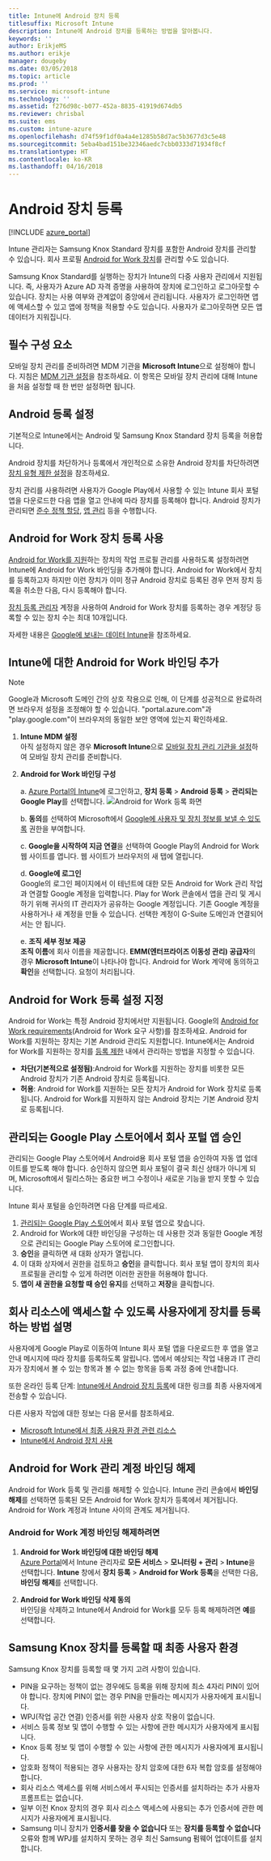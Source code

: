 ```yaml
---
title: Intune에 Android 장치 등록
titlesuffix: Microsoft Intune
description: Intune에 Android 장치를 등록하는 방법을 알아봅니다.
keywords: ''
author: ErikjeMS
ms.author: erikje
manager: dougeby
ms.date: 03/05/2018
ms.topic: article
ms.prod: ''
ms.service: microsoft-intune
ms.technology: ''
ms.assetid: f276d98c-b077-452a-8835-41919d674db5
ms.reviewer: chrisbal
ms.suite: ems
ms.custom: intune-azure
ms.openlocfilehash: d74f59f1df0a4a4e1285b58d7ac5b3677d3c5e48
ms.sourcegitcommit: 5eba4bad151be32346aedc7cbb0333d71934f8cf
ms.translationtype: HT
ms.contentlocale: ko-KR
ms.lasthandoff: 04/16/2018
---
```

# <a name="enroll-android-devices"></a>Android 장치 등록

[!INCLUDE [azure_portal](./includes/azure_portal.md)]

Intune 관리자는 Samsung Knox Standard 장치를 포함한 Android 장치를 관리할 수 있습니다. 회사 프로필 [Android for Work 장치](#enable-enrollment-of-android-for-work-devices)를 관리할 수도 있습니다.

Samsung Knox Standard를 실행하는 장치가 Intune의 다중 사용자 관리에서 지원됩니다. 즉, 사용자가 Azure AD 자격 증명을 사용하여 장치에 로그인하고 로그아웃할 수 있습니다. 장치는 사용 여부와 관계없이 중앙에서 관리됩니다. 사용자가 로그인하면 앱에 액세스할 수 있고 앱에 정책을 적용할 수도 있습니다. 사용자가 로그아웃하면 모든 앱 데이터가 지워집니다.

## <a name="prerequisite"></a>필수 구성 요소

모바일 장치 관리를 준비하려면 MDM 기관을 **Microsoft Intune**으로 설정해야 합니다. 지침은 [MDM 기관 설정](mdm-authority-set.md)을 참조하세요. 이 항목은 모바일 장치 관리에 대해 Intune을 처음 설정할 때 한 번만 설정하면 됩니다.

## <a name="set-up-android-enrollment"></a>Android 등록 설정

기본적으로 Intune에서는 Android 및 Samsung Knox Standard 장치 등록을 허용합니다.

Android 장치를 차단하거나 등록에서 개인적으로 소유한 Android 장치를 차단하려면 [장치 유형 제한 설정](enrollment-restrictions-set.md)을 참조하세요.

장치 관리를 사용하려면 사용자가 Google Play에서 사용할 수 있는 Intune 회사 포털 앱을 다운로드한 다음 앱을 열고 안내에 따라 장치를 등록해야 합니다. Android 장치가 관리되면 [준수 정책 할당](compliance-policy-create-android.md), [앱 관리](app-management.md) 등을 수행합니다.

## <a name="enable-enrollment-of-android-for-work-devices"></a>Android for Work 장치 등록 사용

[Android for Work를 지원](https://support.google.com/work/android/answer/6174145?hl=en&ref_topic=6151012)하는 장치의 작업 프로필 관리를 사용하도록 설정하려면 Intune에 Android for Work 바인딩을 추가해야 합니다. Android for Work에서 장치를 등록하고자 하지만 이런 장치가 이미 정규 Android 장치로 등록된 경우 먼저 장치 등록을 취소한 다음, 다시 등록해야 합니다.

[장치 등록 관리자](device-enrollment-manager-enroll.md) 계정을 사용하여 Android for Work 장치를 등록하는 경우 계정당 등록할 수 있는 장치 수는 최대 10개입니다.

자세한 내용은 [Google에 보내는 데이터 Intune](data-intune-sends-to-google.md)을 참조하세요.

## <a name="add-android-for-work-binding-for-intune"></a>Intune에 대한 Android for Work 바인딩 추가

> [!NOTE]
> Google과 Microsoft 도메인 간의 상호 작용으로 인해, 이 단계를 성공적으로 완료하려면 브라우저 설정을 조정해야 할 수 있습니다.  "portal.azure.com"과 "play.google.com"이 브라우저의 동일한 보안 영역에 있는지 확인하세요.

1. **Intune MDM 설정**<br>
아직 설정하지 않은 경우 **Microsoft Intune**으로 [모바일 장치 관리 기관을 설정](mdm-authority-set.md)하여 모바일 장치 관리를 준비합니다.
2. **Android for Work 바인딩 구성**<br>
    
   a. [Azure Portal의 Intune](https://aka.ms/intuneportal)에 로그인하고, **장치 등록** > **Android 등록** > **관리되는 Google Play**를 선택합니다.
   ![Android for Work 등록 화면](./media/android-work-bind.png)

   b. **동의**를 선택하여 Microsoft에서 [Google에 사용자 및 장치 정보를 보낼 수 있도록](data-intune-sends-to-google.md) 권한을 부여합니다. 
   
   c. **Google을 시작하여 지금 연결**을 선택하여 Google Play의 Android for Work 웹 사이트를 엽니다. 웹 사이트가 브라우저의 새 탭에 열립니다.
  
   d. **Google에 로그인**<br>
   Google의 로그인 페이지에서 이 테넌트에 대한 모든 Android for Work 관리 작업과 연결할 Google 계정을 입력합니다. Play for Work 콘솔에서 앱을 관리 및 게시하기 위해 귀사의 IT 관리자가 공유하는 Google 계정입니다. 기존 Google 계정을 사용하거나 새 계정을 만들 수 있습니다.  선택한 계정이 G-Suite 도메인과 연결되어서는 안 됩니다.

   e. **조직 세부 정보 제공**<br>
   **조직 이름**에 회사 이름을 제공합니다. **EMM(엔터프라이즈 이동성 관리) 공급자**의 경우 **Microsoft Intune**이 나타나야 합니다. Android for Work 계약에 동의하고 **확인**을 선택합니다. 요청이 처리됩니다.

## <a name="specify-android-for-work-enrollment-settings"></a>Android for Work 등록 설정 지정
Android for Work는 특정 Android 장치에서만 지원됩니다. Google의 [Android for Work requirements](https://support.google.com/work/android/answer/6174145?hl=en&ref_topic=6151012%20style=%22target=new_window%22)(Android for Work 요구 사항)를 참조하세요. Android for Work를 지원하는 장치는 기본 Android 관리도 지원합니다. Intune에서는 Android for Work를 지원하는 장치를 [등록 제한](enrollment-restrictions-set.md) 내에서 관리하는 방법을 지정할 수 있습니다.

- **차단(기본적으로 설정됨)**:Android for Work를 지원하는 장치를 비롯한 모든 Android 장치가 기존 Android 장치로 등록됩니다.
- **허용**: Android for Work를 지원하는 모든 장치가 Android for Work 장치로 등록됩니다. Android for Work를 지원하지 않는 Android 장치는 기본 Android 장치로 등록됩니다.

## <a name="approve-the-company-portal-app-in-the-managed-google-play-store"></a>관리되는 Google Play 스토어에서 회사 포털 앱 승인
관리되는 Google Play 스토어에서 Android용 회사 포털 앱을 승인하여 자동 앱 업데이트를 받도록 해야 합니다. 승인하지 않으면 회사 포털이 결국 최신 상태가 아니게 되며, Microsoft에서 릴리스하는 중요한 버그 수정이나 새로운 기능을 받지 못할 수 있습니다.

Intune 회사 포털을 승인하려면 다음 단계를 따르세요.

1.  [관리되는 Google Play 스토어](https://play.google.com/work/apps/details?id=com.microsoft.windowsintune.companyportal)에서 회사 포털 앱으로 찾습니다.
2.  Android for Work에 대한 바인딩을 구성하는 데 사용한 것과 동일한 Google 계정으로 관리되는 Google Play 스토어에 로그인합니다.
3.  **승인**을 클릭하면 새 대화 상자가 열립니다.
4.  이 대화 상자에서 권한을 검토하고 **승인**을 클릭합니다. 회사 포털 앱이 장치의 회사 프로필을 관리할 수 있게 하려면 이러한 권한을 허용해야 합니다.
5.  **앱이 새 권한을 요청할 때 승인 유지**를 선택하고 **저장**을 클릭합니다.

<!--  ## Next steps for Android for Work
After configuring the Android for Work binding and settings, you can do the following:
- [Deploy Android for Work apps](android-for-work-apps.md)
- [Add Android for Work configuration policies](android-for-work-policy-settings-in-microsoft-intune.md)  -->

## <a name="tell-your-users-how-to-enroll-their-devices-to-access-company-resources"></a>회사 리소스에 액세스할 수 있도록 사용자에게 장치를 등록하는 방법 설명

사용자에게 Google Play로 이동하여 Intune 회사 포털 앱을 다운로드한 후 앱을 열고 안내 메시지에 따라 장치를 등록하도록 알립니다. 앱에서 예상되는 작업 내용과 IT 관리자가 장치에서 볼 수 있는 항목과 볼 수 없는 항목을 등록 과정 중에 안내합니다.

또한 온라인 등록 단계: [Intune에서 Android 장치 등록](https://docs.microsoft.com/intune-user-help/enroll-your-device-in-intune-android)에 대한 링크를 최종 사용자에게 전송할 수 있습니다.

다른 사용자 작업에 대한 정보는 다음 문서를 참조하세요.

- [Microsoft Intune에서 최종 사용자 환경 관련 리소스](end-user-educate.md)
- [Intune에서 Android 장치 사용](https://docs.microsoft.com/intune-user-help/using-your-android-device-with-intune)

## <a name="unbind-your-android-for-work-administrative-account"></a>Android for Work 관리 계정 바인딩 해제

Android for Work 등록 및 관리를 해제할 수 있습니다. Intune 관리 콘솔에서 **바인딩 해제**를 선택하면 등록된 모든 Android for Work 장치가 등록에서 제거됩니다. Android for Work 계정과 Intune 사이의 관계도 제거됩니다.

### <a name="to-unbind-an-android-for-work-account"></a>Android for Work 계정 바인딩 해제하려면

1. **Android for Work 바인딩에 대한 바인딩 해제**<br>
    [Azure Portal](https://portal.azure.com)에서 Intune 관리자로 **모든 서비스** > **모니터링 + 관리** > **Intune**을 선택합니다.  **Intune** 창에서 **장치 등록** > **Android for Work 등록**을 선택한 다음, **바인딩 해제**를 선택합니다.

2. **Android for Work 바인딩 삭제 동의**<br>
  바인딩을 삭제하고 Intune에서 Android for Work를 모두 등록 해제하려면 **예**를 선택합니다.

## <a name="end-user-experience-when-enrolling-a-samsung-knox-device"></a>Samsung Knox 장치를 등록할 때 최종 사용자 환경
Samsung Knox 장치를 등록할 때 몇 가지 고려 사항이 있습니다.
-   PIN을 요구하는 정책이 없는 경우에도 등록을 위해 장치에 최소 4자리 PIN이 있어야 합니다. 장치에 PIN이 없는 경우 PIN을 만들라는 메시지가 사용자에게 표시됩니다.
-   WPJ(작업 공간 연결) 인증서를 위한 사용자 상호 작용이 없습니다.
-   서비스 등록 정보 및 앱이 수행할 수 있는 사항에 관한 메시지가 사용자에게 표시됩니다.
-   Knox 등록 정보 및 앱이 수행할 수 있는 사항에 관한 메시지가 사용자에게 표시됩니다.
-   암호화 정책이 적용되는 경우 사용자는 장치 암호에 대한 6자 복합 암호를 설정해야 합니다.
-   회사 리소스 액세스를 위해 서비스에서 푸시되는 인증서를 설치하라는 추가 사용자 프롬프트는 없습니다.
- 일부 이전 Knox 장치의 경우 회사 리소스 액세스에 사용되는 추가 인증서에 관한 메시지가 사용자에게 표시됩니다.
- Samsung 미니 장치가 **인증서를 찾을 수 없습니다** 또는 **장치를 등록할 수 없습니다** 오류와 함께 WPJ를 설치하지 못하는 경우 최신 Samsung 펌웨어 업데이트를 설치합니다.
